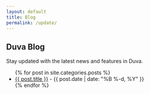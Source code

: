 ```yaml
---
layout: default
title: Blog
permalink: /update/
---
```


## Duva Blog

Stay updated with the latest news and features in Duva.

<ul>
{% for post in site.categories.posts %}
  <li>
    <a href="{{ post.url | relative_url }}">{{ post.title }}</a> - {{ post.date | date: "%B %-d, %Y" }}
  </li>
{% endfor %}
</ul>